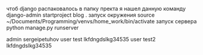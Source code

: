 чтоб django распаковалось в папку пректа я нашел данную команду django-admin startproject blog .
запуск окружения source ~/Documents/Programming/venvs/home_work/bin/activate
запуск сервера python manage.py runserver


admin sergeipetuhov
user test lkfdngdslkg34535
user test2 lkfdngdslkg34535
